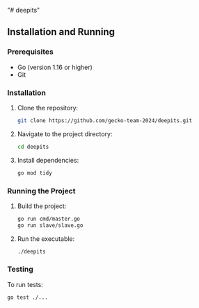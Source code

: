 "# deepits" 
## Installation and Running

### Prerequisites
- Go (version 1.16 or higher)
- Git

### Installation
1. Clone the repository:
    ```sh
    git clone https://github.com/gecko-team-2024/deepits.git
    ```
2. Navigate to the project directory:
    ```sh
    cd deepits
    ```
3. Install dependencies:
    ```sh
    go mod tidy
    ```

### Running the Project
1. Build the project:
    ```sh
    go run cmd/master.go
    go run slave/slave.go
    ```
2. Run the executable:
    ```sh
    ./deepits
    ```

### Testing
To run tests:
```sh
go test ./...
```